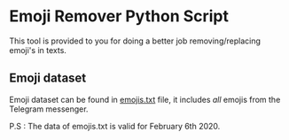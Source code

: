 # Emoji Remover Python Script 

This tool is provided to you for doing a better job removing/replacing emoji's
in texts. 

## Emoji dataset 

Emoji dataset can be found in [emojis.txt](./emojis.txt) file, it includes *all* emojis from the Telegram messenger. 

P.S : The data of emojis.txt is valid for February 6th 2020. 

